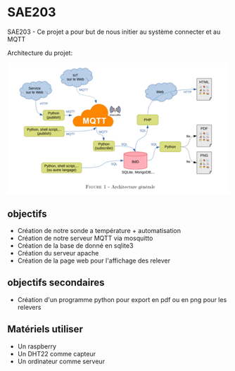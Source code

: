 
# SAE203

SAE203 - Ce projet a pour but de nous initier au système connecter et au MQTT

Architecture du projet:




![App Screenshot](https://github.com/Tutanka01/SAE-23/blob/main/images/architecture.png?raw=true)


## objectifs

- Création de notre sonde a température + automatisation
- Création de notre serveur MQTT via mosquitto
- Création de la base de donné en sqlite3
- Création du serveur apache 
- Création de la page web pour l'affichage des relever 

## objectifs secondaires
 - Création d'un programme python pour export en pdf ou en png pour les relevers

## Matériels utiliser
- Un raspberry
- Un DHT22 comme capteur 
- Un ordinateur comme serveur 
